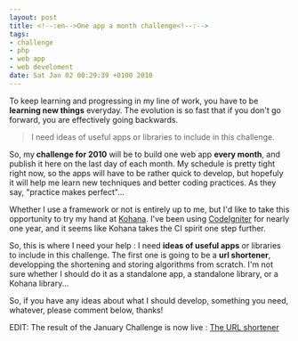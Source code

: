 ```yaml
--- 
layout: post
title: <!--:en-->One app a month challenge<!--:-->
tags: 
- challenge
- php
- web app
- web develoment
date: Sat Jan 02 00:29:39 +0100 2010
---
```

<!--:en-->To keep learning and progressing in my line of work, you have to be <strong>learning new things</strong> everyday. The evolution is so fast that if you don't go forward, you are effectively going backwards.
<blockquote>I need ideas of useful apps or libraries to include in this challenge.</blockquote>
So, my<strong> challenge for 2010</strong> will be to build one web app <strong>every month</strong>, and publish it here on the last day of each month. My schedule is pretty tight right now, so the apps will have to be rather quick to develop, but hopefuly it will help me learn new techniques and better coding practices. As they say, "practice makes perfect"...

Whether I use a framework or not is entirely up to me, but I'd like to take this opportunity to try my hand at <a href="http://www.kohanaphp.com/">Kohana</a>. I've been using <a href="http://codeigniter.com">CodeIgniter</a> for nearly one year, and it seems like Kohana takes the CI spirit one step further.

So, this is where I need your help : I need <strong>ideas of useful apps</strong> or libraries to include in this challenge. The first one is going to be a <strong>url shortener</strong>, developping the shortening and storing algorithms from scratch. I'm not sure whether I should do it as a standalone app, a standalone library, or a Kohana library...

So, if you have any ideas about what I should develop, something you need, whatever, please comment below, thanks!

EDIT: The result of the January Challenge is now live : <a href="http://6px.eu/smallurl">The URL shortener</a><!--:-->
